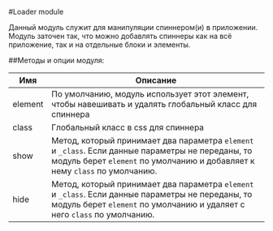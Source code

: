 #Loader module

Данный модуль служит для манипуляции спиннером(и) в приложении. Модуль заточен так, что можно добавлять спиннеры как на всё приложение, так и на отдельные блоки и элементы.

##Методы и опции модуля:

Имя    | Описание
------------ | -------------
element      | По умолчанию, модуль использует этот элемент, чтобы навешивать и удалять глобальный класс для спиннера
class      | Глобальный класс в css для спиннера
show      | Метод, который принимает два параметра ```element``` и ```_class```. Если данные параметры не переданы, то модуль берет ```element``` по умолчанию и добавляет к нему ```class``` по умолчанию.
hide      | Метод, который принимает два параметра ```element``` и ```_class```. Если данные параметры не переданы, то модуль берет ```element``` по умолчанию и удаляет с него ```class``` по умолчанию.